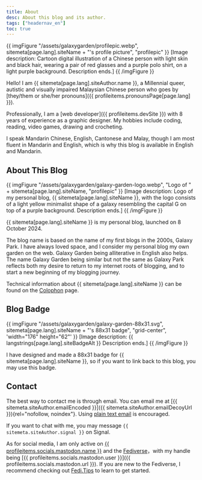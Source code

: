 ```yaml
---
title: About
desc: About this blog and its author.
tags: ["headernav_en"]
toc: true
---
```

{{ imgFigure "/assets/galaxygarden/profilepic.webp", sitemeta[page.lang].siteName + "'s profile picture", "profilepic" }}
[Image description: Cartoon digital illustration of a Chinese person with light skin and black hair, wearing a pair of red glasses and a purple polo shirt, on a light purple background. Description ends.]
{{ /imgFigure }}

Hello! I am {{ sitemeta[page.lang].siteAuthor.name }}, a Millennial queer, autistic and visually impaired Malaysian Chinese person who goes by [they/them or she/her pronouns]({{ profileitems.pronounsPage[page.lang] }}).

Professionally, I am a [web developer]({{ profileitems.devSite }}) with 8 years of experience as a graphic designer. My hobbies include coding, reading, video games, drawing and crocheting.

I speak Mandarin Chinese, English, Cantonese and Malay, though I am most fluent in Mandarin and English, which is why this blog is available in English and Mandarin.

## About This Blog

{{ imgFigure "/assets/galaxygarden/galaxy-garden-logo.webp", "Logo of " + sitemeta[page.lang].siteName, "profilepic" }}
[Image description: Logo of my personal blog, {{ sitemeta[page.lang].siteName }}, with the logo consists of a light yellow minimalist shape of a galaxy resembling the capital G on top of a purple background. Description ends.]
{{ /imgFigure }}

{{ sitemeta[page.lang].siteName }} is my personal blog, launched on 8 October 2024.

The blog name is based on the name of my first blogs in the 2000s, Galaxy Park. I have always loved space, and I consider my personal blog my own garden on the web. Galaxy Garden being alliterative in English also helps. The name Galaxy Garden being similar but not the same as Galaxy Park reflects both my desire to return to my internet roots of blogging, and to start a new beginning of my blogging journey.

Technical information about {{ sitemeta[page.lang].siteName }} can be found on the [Colophon](colophon.md) page.

## Blog Badge

{{ imgFigure "/assets/galaxygarden/galaxy-garden-88x31.svg", sitemeta[page.lang].siteName + "'s 88x31 badge", "grid-center", 'width="176" height="62"' }}
[Image description: {{ langstrings[page.lang].siteBadgeAlt  }} Description ends.]
{{ /imgFigure }}

I have designed and made a 88x31 badge for {{ sitemeta[page.lang].siteName }}, so if you want to link back to this blog, you may use this badge.

## Contact

The best way to contact me is through email. You can email me at [{{ sitemeta.siteAuthor.emailEncoded }}]({{ sitemeta.siteAuthor.emailDecoyUrl }}){rel="nofollow, noindex"}. Using [plain text email](https://useplaintext.email/) is encouraged.

If you want to chat with me, you may message `{{ sitemeta.siteAuthor.signal }}` on Signal.

As for social media, I am only active on [{{ profileitems.socials.mastodon.name }}](https://en.wikipedia.org/wiki/Mastodon_(social_network)) and the [Fediverse](https://en.wikipedia.org/wiki/Fediverse)，with my handle being [{{ profileitems.socials.mastodon.user }}]({{ profileitems.socials.mastodon.url }}). If you are new to the Fediverse, I recommend checking out [Fedi.Tips](https://fedi.tips/) to learn to get started.
